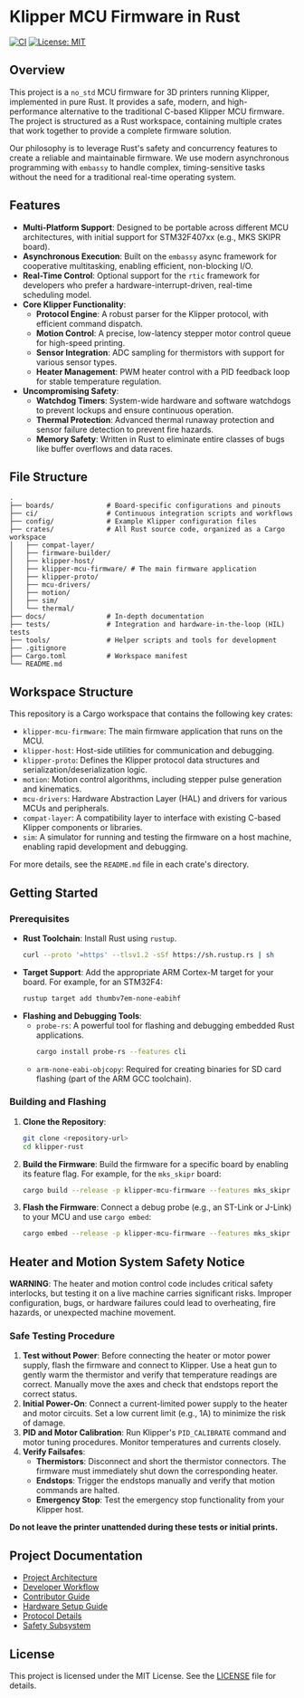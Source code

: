 # Klipper MCU Firmware in Rust

[![CI](https://github.com/your-username/klipper-rust/actions/workflows/ci.yml/badge.svg)](https://github.com/your-username/klipper-rust/actions/workflows/ci.yml)
[![License: MIT](https://img.shields.io/badge/License-MIT-yellow.svg)](https://opensource.org/licenses/MIT)

## Overview

This project is a `no_std` MCU firmware for 3D printers running Klipper, implemented in pure Rust. It provides a safe, modern, and high-performance alternative to the traditional C-based Klipper MCU firmware. The project is structured as a Rust workspace, containing multiple crates that work together to provide a complete firmware solution.

Our philosophy is to leverage Rust's safety and concurrency features to create a reliable and maintainable firmware. We use modern asynchronous programming with `embassy` to handle complex, timing-sensitive tasks without the need for a traditional real-time operating system.

## Features

- **Multi-Platform Support**: Designed to be portable across different MCU architectures, with initial support for STM32F407xx (e.g., MKS SKIPR board).
- **Asynchronous Execution**: Built on the `embassy` async framework for cooperative multitasking, enabling efficient, non-blocking I/O.
- **Real-Time Control**: Optional support for the `rtic` framework for developers who prefer a hardware-interrupt-driven, real-time scheduling model.
- **Core Klipper Functionality**:
  - **Protocol Engine**: A robust parser for the Klipper protocol, with efficient command dispatch.
  - **Motion Control**: A precise, low-latency stepper motor control queue for high-speed printing.
  - **Sensor Integration**: ADC sampling for thermistors with support for various sensor types.
  - **Heater Management**: PWM heater control with a PID feedback loop for stable temperature regulation.
- **Uncompromising Safety**:
  - **Watchdog Timers**: System-wide hardware and software watchdogs to prevent lockups and ensure continuous operation.
  - **Thermal Protection**: Advanced thermal runaway protection and sensor failure detection to prevent fire hazards.
  - **Memory Safety**: Written in Rust to eliminate entire classes of bugs like buffer overflows and data races.

## File Structure

```
.
├── boards/             # Board-specific configurations and pinouts
├── ci/                 # Continuous integration scripts and workflows
├── config/             # Example Klipper configuration files
├── crates/             # All Rust source code, organized as a Cargo workspace
│   ├── compat-layer/
│   ├── firmware-builder/
│   ├── klipper-host/
│   ├── klipper-mcu-firmware/ # The main firmware application
│   ├── klipper-proto/
│   ├── mcu-drivers/
│   ├── motion/
│   ├── sim/
│   └── thermal/
├── docs/               # In-depth documentation
├── tests/              # Integration and hardware-in-the-loop (HIL) tests
├── tools/              # Helper scripts and tools for development
├── .gitignore
├── Cargo.toml          # Workspace manifest
└── README.md
```

## Workspace Structure

This repository is a Cargo workspace that contains the following key crates:

- `klipper-mcu-firmware`: The main firmware application that runs on the MCU.
- `klipper-host`: Host-side utilities for communication and debugging.
- `klipper-proto`: Defines the Klipper protocol data structures and serialization/deserialization logic.
- `motion`: Motion control algorithms, including stepper pulse generation and kinematics.
- `mcu-drivers`: Hardware Abstraction Layer (HAL) and drivers for various MCUs and peripherals.
- `compat-layer`: A compatibility layer to interface with existing C-based Klipper components or libraries.
- `sim`: A simulator for running and testing the firmware on a host machine, enabling rapid development and debugging.

For more details, see the `README.md` file in each crate's directory.

## Getting Started

### Prerequisites

- **Rust Toolchain**: Install Rust using `rustup`.
  ```bash
  curl --proto '=https' --tlsv1.2 -sSf https://sh.rustup.rs | sh
  ```
- **Target Support**: Add the appropriate ARM Cortex-M target for your board. For example, for an STM32F4:
  ```bash
  rustup target add thumbv7em-none-eabihf
  ```
- **Flashing and Debugging Tools**:
  - `probe-rs`: A powerful tool for flashing and debugging embedded Rust applications.
    ```bash
    cargo install probe-rs --features cli
    ```
  - `arm-none-eabi-objcopy`: Required for creating binaries for SD card flashing (part of the ARM GCC toolchain).

### Building and Flashing

1. **Clone the Repository**:
   ```bash
   git clone <repository-url>
   cd klipper-rust
   ```

2. **Build the Firmware**:
   Build the firmware for a specific board by enabling its feature flag. For example, for the `mks_skipr` board:
   ```bash
   cargo build --release -p klipper-mcu-firmware --features mks_skipr
   ```

3. **Flash the Firmware**:
   Connect a debug probe (e.g., an ST-Link or J-Link) to your MCU and use `cargo embed`:
   ```bash
   cargo embed --release -p klipper-mcu-firmware --features mks_skipr
   ```

## Heater and Motion System Safety Notice

**WARNING**: The heater and motion control code includes critical safety interlocks, but testing it on a live machine carries significant risks. Improper configuration, bugs, or hardware failures could lead to overheating, fire hazards, or unexpected machine movement.

### Safe Testing Procedure

1. **Test without Power**: Before connecting the heater or motor power supply, flash the firmware and connect to Klipper. Use a heat gun to gently warm the thermistor and verify that temperature readings are correct. Manually move the axes and check that endstops report the correct status.
2. **Initial Power-On**: Connect a current-limited power supply to the heater and motor circuits. Set a low current limit (e.g., 1A) to minimize the risk of damage.
3. **PID and Motor Calibration**: Run Klipper's `PID_CALIBRATE` command and motor tuning procedures. Monitor temperatures and currents closely.
4. **Verify Failsafes**:
   - **Thermistors**: Disconnect and short the thermistor connectors. The firmware must immediately shut down the corresponding heater.
   - **Endstops**: Trigger the endstops manually and verify that motion commands are halted.
   - **Emergency Stop**: Test the emergency stop functionality from your Klipper host.

**Do not leave the printer unattended during these tests or initial prints.**

## Project Documentation

- [Project Architecture](./docs/architecture.md)
- [Developer Workflow](./docs/dev_workflow.md)
- [Contributor Guide](./docs/contributors.md)
- [Hardware Setup Guide](./docs/hardware_setup.md)
- [Protocol Details](./docs/protocol.md)
- [Safety Subsystem](./docs/safety.md)

## License

This project is licensed under the MIT License. See the [LICENSE](./LICENSE) file for details.
